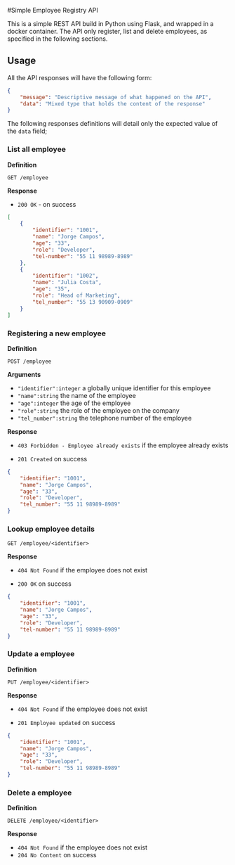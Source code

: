 
#Simple Employee Registry API

This is a simple REST API build in Python using Flask, and wrapped in a docker container. The API only register, list and delete employees, as specified in the following sections.

## Usage

All the API responses will have the following form:

```json
{
    "message": "Descriptive message of what happened on the API",
    "data": "Mixed type that holds the content of the response"
}
```

The following responses definitions will detail only the expected value of the `data` field;

### List all employee

**Definition**

`GET /employee`

**Response**

- `200 OK` - on success

```json
[
    {
        "identifier": "1001",
        "name": "Jorge Campos",
        "age": "33",
        "role": "Developer",
        "tel-number": "55 11 98989-8989"
    },
    {
        "identifier": "1002",
        "name": "Julia Costa",
        "age": "35",
        "role": "Head of Marketing",
        "tel_number": "55 13 90909-0909"
    }
]
```

### Registering a new employee

**Definition**

`POST /employee`

**Arguments**

- `"identifier":integer` a globally unique identifier for this employee
- `"name":string` the name of the employee
- `"age":integer` the age of the employee
- `"role":string` the role of the employee on the company
- `"tel_number":string` the telephone number of the employee

**Response**

- `403 Forbidden - Employee already exists` if the employee already exists

- `201 Created` on success

```json
{
    "identifier": "1001",
    "name": "Jorge Campos",
    "age": "33",
    "role": "Developer",
    "tel_number": "55 11 98989-8989"
}
```

### Lookup employee details

`GET /employee/<identifier>`

**Response**

- `404 Not Found` if the employee does not exist

- `200 OK` on success
```json
{
    "identifier": "1001",
    "name": "Jorge Campos",
    "age": "33",
    "role": "Developer",
    "tel-number": "55 11 98989-8989"
}
```

### Update a employee

**Definition**

`PUT /employee/<identifier>`

**Response**

- `404 Not Found` if the employee does not exist

- `201 Employee updated` on success
```json
{
    "identifier": "1001",
    "name": "Jorge Campos",
    "age": "33",
    "role": "Developer",
    "tel-number": "55 11 98989-8989"
}
```
### Delete a employee

**Definition**

`DELETE /employee/<identifier>`

**Response**

- `404 Not Found` if the employee does not exist
- `204 No Content` on success
